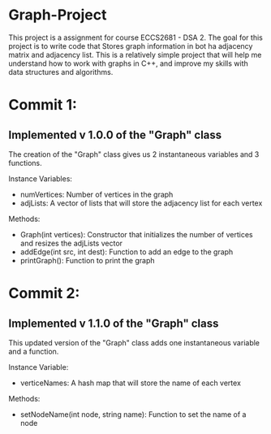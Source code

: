 # Graph-Project
This project is a assignment for course ECCS2681 - DSA 2. The goal for this project is to write code that Stores graph information in bot ha adjacency matrix and adjacency list. This is a relatively simple project that will help me understand how to work with graphs in C++, and improve my skills with data structures and algorithms.

# Commit 1: 

## Implemented v 1.0.0 of the "Graph" class
The creation of the "Graph" class gives us 2 instantaneous variables and 3 functions.

 Instance Variables:
 - numVertices: Number of vertices in the graph
 - adjLists: A vector of lists that will store the adjacency list for each vertex
 
 Methods:
 - Graph(int vertices): Constructor that initializes the number of vertices and resizes the adjLists vector
 - addEdge(int src, int dest): Function to add an edge to the graph
 - printGraph(): Function to print the graph

# Commit 2:

## Implemented v 1.1.0 of the "Graph" class
This updated version of the "Graph" class adds one instantaneous variable and a function.

Instance Variable:
- verticeNames: A hash map that will store the name of each vertex

Methods:
- setNodeName(int node, string name): Function to set the name of a node